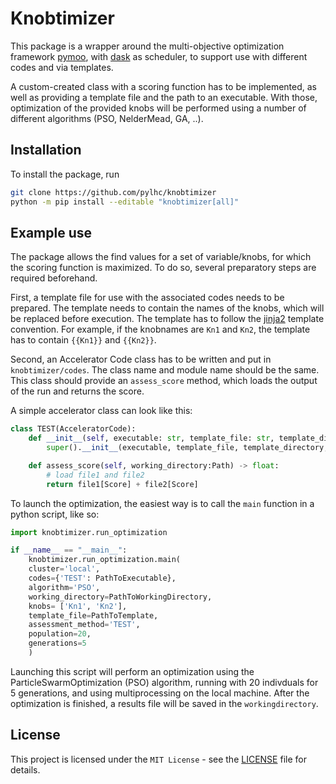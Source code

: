 # Knobtimizer

This package is a wrapper around the multi-objective optimization framework [pymoo](https://pymoo.org/),
with [dask](https://www.dask.org/) as scheduler, to support use with different codes and via templates.

A custom-created class with a scoring function has to be implemented, as well as providing a template file and the path to an executable.
With those, optimization of the provided knobs will be performed using a number of different algorithms (PSO, NelderMead, GA, ..).

## Installation

To install the package, run

```bash
git clone https://github.com/pylhc/knobtimizer
python -m pip install --editable "knobtimizer[all]"
```

## Example use

The package allows the find values for a set of variable/knobs, for which the scoring function is maximized.
To do so, several preparatory steps are required beforehand.

First, a template file for use with the associated codes needs to be prepared.
The template needs to contain the names of the knobs, which will be replaced before execution.
The template has to follow the [jinja2](https://palletsprojects.com/p/jinja/) template convention.
For example, if the knobnames are `Kn1` and `Kn2`, the template has to contain `{{Kn1}}` and `{{Kn2}}`.

Second, an Accelerator Code class has to be written and put in `knobtimizer/codes`.
The class name and module name should be the same.
This class should provide an `assess_score` method, which loads the output of the run and returns the score.

A simple accelerator class can look like this:

```python
class TEST(AcceleratorCode):
    def __init__(self, executable: str, template_file: str, template_directory: str, repair_mask: str = None, **kwargs) -> None:
        super().__init__(executable, template_file, template_directory, repair_mask)

    def assess_score(self, working_directory:Path) -> float:
        # load file1 and file2
        return file1[Score] + file2[Score]
```

To launch the optimization, the easiest way is to call the `main` function in a python script, like so:

```python
import knobtimizer.run_optimization

if __name__ == "__main__":
    knobtimizer.run_optimization.main(
    cluster='local',
    codes={'TEST': PathToExecutable},
    algorithm='PSO',
    working_directory=PathToWorkingDirectory,
    knobs= ['Kn1', 'Kn2'],
    template_file=PathToTemplate,
    assessment_method='TEST',
    population=20,
    generations=5
    )
```

Launching this script will perform an optimization using the ParticleSwarmOptimization (PSO) algorithm, running with 20 indivduals for 5 generations, and using multiprocessing on the local machine.
After the optimization is finished, a results file will be saved in the `workingdirectory`.

## License

This project is licensed under the `MIT License` - see the [LICENSE](LICENSE) file for details.
